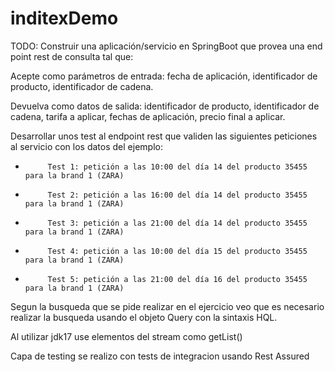 # inditexDemo

TODO: Construir una aplicación/servicio en SpringBoot que provea una end point rest de consulta  tal que:

Acepte como parámetros de entrada: 
fecha de aplicación, 
identificador de producto, 
identificador de cadena.

Devuelva como datos de salida: 
identificador de producto, 
identificador de cadena, 
tarifa a aplicar, 
fechas de aplicación, 
precio final a aplicar.

Desarrollar unos test al endpoint rest que  validen las siguientes peticiones al servicio con los datos del ejemplo:

-          Test 1: petición a las 10:00 del día 14 del producto 35455   para la brand 1 (ZARA)
-          Test 2: petición a las 16:00 del día 14 del producto 35455   para la brand 1 (ZARA)
-          Test 3: petición a las 21:00 del día 14 del producto 35455   para la brand 1 (ZARA)
-          Test 4: petición a las 10:00 del día 15 del producto 35455   para la brand 1 (ZARA)
-          Test 5: petición a las 21:00 del día 16 del producto 35455   para la brand 1 (ZARA)




Segun la busqueda que se pide realizar en el ejercicio veo que es necesario realizar la 
busqueda usando el objeto Query con la sintaxis HQL.

Al utilizar jdk17 use elementos del stream como getList() 

Capa de testing se realizo con tests de integracion usando Rest Assured


